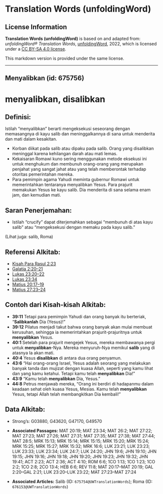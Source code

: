 # Translation Words (unfoldingWord)

## License Information

**Translation Words (unfoldingWord)** is based on and adapted from: _unfoldingWord® Translation Words_, [unfoldingWord](https://unfoldingword.org/utw), 2022, which is licensed under a [CC BY-SA 4.0 license](https://creativecommons.org/licenses/by-sa/4.0/legalcode.en).

This markdown version is provided under the same license.



--------------------------------

## Menyalibkan (id: 675756)

menyalibkan, disalibkan
=======================

Definisi:
---------

Istilah “menyalibkan” berarti mengeksekusi seseorang dengan memasangnya di kayu salib dan meninggalkannya di sana untuk menderita dan mati dalam kesakitan.

* Korban diikat pada salib atau dipaku pada salib. Orang yang disalibkan meninggal karena kehilangan darah atau mati lemas.
* Kekaisaran Romawi kuno sering menggunakan metode eksekusi ini untuk menghukum dan membunuh orang\-orang yang merupakan penjahat yang sangat jahat atau yang telah memberontak terhadap otoritas pemerintahan mereka.
* Para pemimpin agama Yahudi meminta gubernur Romawi untuk memerintahkan tentaranya menyalibkan Yesus. Para prajurit memakukan Yesus ke kayu salib. Dia menderita di sana selama enam jam, dan kemudian mati.

Saran Penerjemahan:
-------------------

* Istilah “crucify” dapat diterjemahkan sebagai “membunuh di atas kayu salib” atau “mengeksekusi dengan memaku pada kayu salib.”

(Lihat juga: salib, Roma)

Referensi Alkitab:
------------------

* [Kisah Para Rasul 2:23](https://ref.ly/Acts0:0)
* [Galatia 2:20–21](https://ref.ly/Gal2:20-Gal2:21)
* [Lukas 23:20–22](https://ref.ly/Luke23:20-Luke23:22)
* [Lukas 23:34](https://ref.ly/Luke23:34)
* [Matius 20:17–19](https://ref.ly/Matt20:17-Matt20:19)
* [Matius 27:23–24](https://ref.ly/Matt27:23-Matt27:24)

Contoh dari Kisah\-kisah Alkitab:
---------------------------------

* **39:11** Tetapi para pemimpin Yahudi dan orang banyak itu berteriak, “**Salibkanlah** Dia (Yesus)!”
* **39:12** Pilatus menjadi takut bahwa orang banyak akan mulai membuat kerusuhan, sehingga ia memerintahkan prajurit\-prajuritnya untuk **menyalibkan** Yesus.
* **40:1** Setelah para prajurit mengejek Yesus, mereka membawanya pergi untuk **menyalibkan**\-Nya. Mereka menyuruh\-Nya memikul **salib** yang di atasnya Ia akan mati.
* **40:4** Yesus **disalibkan** di antara dua orang penyamun.
* **43:6** “Hai orang\-orang Israel, Yesus adalah seorang yang melakukan banyak tanda dan mujizat dengan kuasa Allah, seperti yang kamu lihat dan yang kamu ketahui. Tetapi kamu telah **menyalibkan** Dia!”
* **43:9** “Kamu telah **menyalibkan** Dia, Yesus.”
* **44:8** Petrus menjawab mereka, “Orang ini berdiri di hadapanmu dalam keadaan sehat oleh kuasa Yesus, Mesias. Kamu telah **menyalibkan** Yesus, tetapi Allah telah membangkitkan Dia kembali!”

Data Alkitab:
-------------

* Strong’s: G03880, G43620, G47170, G49570

* **Associated Passages:** MAT 20:19; MAT 23:34; MAT 26:2; MAT 27:22; MAT 27:23; MAT 27:26; MAT 27:31; MAT 27:35; MAT 27:38; MAT 27:44; MAT 28:5; MRK 15:13; MRK 15:14; MRK 15:15; MRK 15:20; MRK 15:24; MRK 15:25; MRK 15:27; MRK 15:32; MRK 16:6; LUK 23:21; LUK 23:23; LUK 23:33; LUK 23:34; LUK 24:7; LUK 24:20; JHN 19:6; JHN 19:10; JHN 19:15; JHN 19:16; JHN 19:18; JHN 19:20; JHN 19:23; JHN 19:32; JHN 19:41; ACT 2:23; ACT 2:36; ACT 4:10; ROM 6:6; 1CO 1:13; 1CO 1:23; 1CO 2:2; 1CO 2:8; 2CO 13:4; HEB 6:6; REV 11:8; MAT 20:17–MAT 20:19; GAL 2:20–GAL 2:21; LUK 23:20–LUK 23:22; MAT 27:23–MAT 27:24
* **Associated Articles:** Salib (ID: `675754@UWTranslationWords`); Roma (ID: `676153@UWTranslationWords`)

